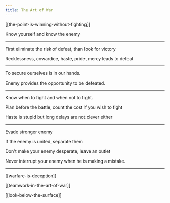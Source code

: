 ```yaml
---
title: The Art of War
---
```



[[the-point-is-winning-without-fighting]]

Know yourself and know the enemy 

---

First eliminate the risk of defeat, than look for victory 

Recklessness, cowardice, haste, pride, mercy leads to defeat

---

To secure ourselves is in our hands. 

Enemy provides the opportunity to be defeated. 

---


Know when to fight and when not to fight. 

Plan before the battle, count the cost if you wish to fight 

Haste is stupid but long delays are not clever either

---

Evade stronger enemy

If the enemy is united, separate them 

Don't make your enemy desperate, leave an outlet 

Never interrupt your enemy when he is making a mistake.

---

[[warfare-is-deception]]

[[teamwork-in-the-art-of-war]]

[[look-below-the-surface]]


